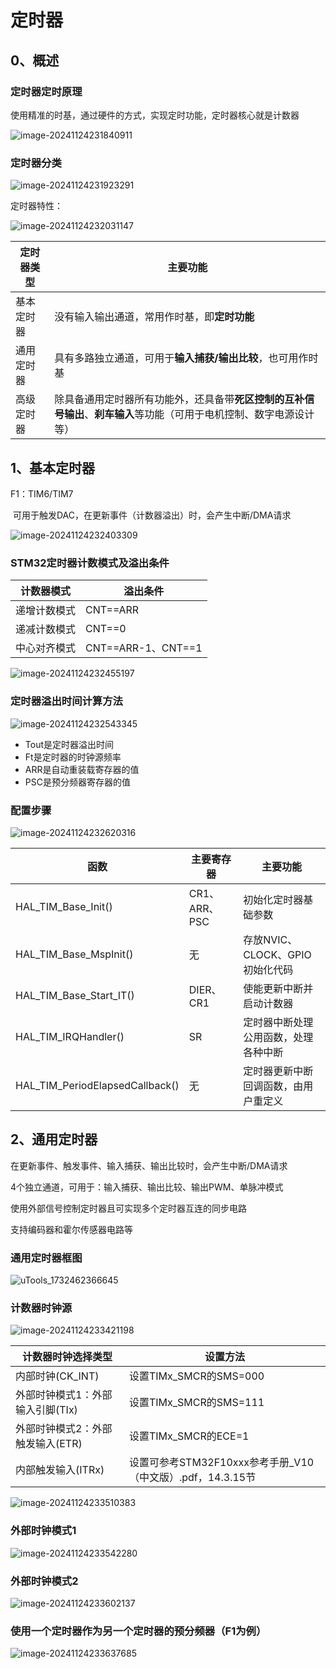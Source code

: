 # 定时器

## 0、概述

### 定时器定时原理

使用精准的时基，通过硬件的方式，实现定时功能，定时器核心就是计数器

![image-20241124231840911](.\img\image-20241124231840911.png)

### 定时器分类

![image-20241124231923291](.\img\image-20241124231923291.png)

定时器特性：

![image-20241124232031147](.\img\image-20241124232031147.png)

| 定时器类型 | 主要功能                                                     |
| ---------- | ------------------------------------------------------------ |
| 基本定时器 | 没有输入输出通道，常用作时基，即**定时功能**                 |
| 通用定时器 | 具有多路独立通道，可用于**输入捕获/输出比较**，也可用作时基  |
| 高级定时器 | 除具备通用定时器所有功能外，还具备带**死区控制的互补信号输出**、**刹车输入**等功能（可用于电机控制、数字电源设计等） |

## 1、基本定时器

F1：TIM6/TIM7

​	可用于触发DAC，在更新事件（计数器溢出）时，会产生中断/DMA请求

![image-20241124232403309](.\img\image-20241124232403309.png)

### STM32定时器计数模式及溢出条件

| 计数器模式   | 溢出条件           |
| ------------ | ------------------ |
| 递增计数模式 | CNT==ARR           |
| 递减计数模式 | CNT==0             |
| 中心对齐模式 | CNT==ARR-1、CNT==1 |

![image-20241124232455197](.\img\image-20241124232455197.png)

### 定时器溢出时间计算方法

![image-20241124232543345](.\img\image-20241124232543345.png)

- Tout是定时器溢出时间
- Ft是定时器的时钟源频率
- ARR是自动重装载寄存器的值
- PSC是预分频器寄存器的值

### 配置步骤

![image-20241124232620316](.\img\image-20241124232620316.png)

| 函数                            | 主要寄存器    | 主要功能                             |
| ------------------------------- | ------------- | ------------------------------------ |
| HAL_TIM_Base_Init()             | CR1、ARR、PSC | 初始化定时器基础参数                 |
| HAL_TIM_Base_MspInit()          | 无            | 存放NVIC、CLOCK、GPIO初始化代码      |
| HAL_TIM_Base_Start_IT()         | DIER、CR1     | 使能更新中断并启动计数器             |
| HAL_TIM_IRQHandler()            | SR            | 定时器中断处理公用函数，处理各种中断 |
| HAL_TIM_PeriodElapsedCallback() | 无            | 定时器更新中断回调函数，由用户重定义 |

## 2、通用定时器

在更新事件、触发事件、输入捕获、输出比较时，会产生中断/DMA请求

4个独立通道，可用于：输入捕获、输出比较、输出PWM、单脉冲模式

使用外部信号控制定时器且可实现多个定时器互连的同步电路

支持编码器和霍尔传感器电路等

### 通用定时器框图

![uTools_1732462366645](.\img\uTools_1732462366645.png)

### **计数器时钟源**

![image-20241124233421198](.\img\image-20241124233421198.png)

| 计数器时钟选择类型               | 设置方法                                                   |
| -------------------------------- | ---------------------------------------------------------- |
| 内部时钟(CK_INT)                 | 设置TIMx_SMCR的SMS=000                                     |
| 外部时钟模式1：外部输入引脚(TIx) | 设置TIMx_SMCR的SMS=111                                     |
| 外部时钟模式2：外部触发输入(ETR) | 设置TIMx_SMCR的ECE=1                                       |
| 内部触发输入(ITRx)               | 设置可参考STM32F10xxx参考手册_V10（中文版）.pdf，14.3.15节 |

![image-20241124233510383](.\img\image-20241124233510383.png)

### 外部时钟模式1

![image-20241124233542280](.\img\image-20241124233542280.png)

### 外部时钟模式2

![image-20241124233602137](.\img\image-20241124233602137.png)

### 使用一个定时器作为另一个定时器的预分频器（F1为例）

![image-20241124233637685](.\img\image-20241124233637685.png)